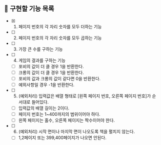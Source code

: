 ## 📌 구현할 기능 목록

- [x] 1. 페이지 번호의 각 자리 숫자를 모두 더하는 기능
- [ ] 2. 페이지 번호의 각 자리 숫자를 모두 곱하는 기능
- [ ] 3. 가장 큰 수를 구하는 기능
- [ ] 4. 게임의 결과를 구하는 기능

  - [ ] 포비의 값이 더 클 경우 1을 반환한다.
  - [ ] 크롱의 값이 더 클 경우 1을 반환한다.
  - [ ] 포비의 값과 크롱의 값이 같다면 0을 반환한다.
  - [ ] 예외사항일 경우 -1을 반환한다.

- [ ] 5. (예외처리) 입력값은 배열 형태로 [왼쪽 페이지 번호, 오른쪽 페이지 번호]가 순서대로 들어있다.

  - [ ] 입력값의 배열 길이는 2이다.
  - [ ] 페이지 번호는 1~400까지의 범위이어야 하다.
  - [ ] 왼쪽 페이지는 홀수, 오른쪽 페이지는 짝수이어야 한다.

- [ ] 6. (예외처리) 시작 면이나 마지막 면이 나오도록 책을 펼치지 않는다.
  - [ ] 1,2페이지 또는 399,400페이지가 나오면 안된다.
